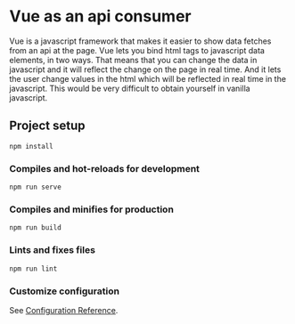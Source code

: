 # Vue as an api consumer
Vue is a javascript framework that makes it easier to show data fetches from an api at the page.
Vue lets you bind html tags to javascript data elements, in two ways. That means that you can change 
the data in javascript and it will reflect the change on the page in real time. And it lets the user change
values in the html which will be reflected in real time in the javascript. This would be very difficult to obtain yourself
in vanilla javascript.

## Project setup
```
npm install
```

### Compiles and hot-reloads for development
```
npm run serve
```

### Compiles and minifies for production
```
npm run build
```

### Lints and fixes files
```
npm run lint
```

### Customize configuration
See [Configuration Reference](https://cli.vuejs.org/config/).
